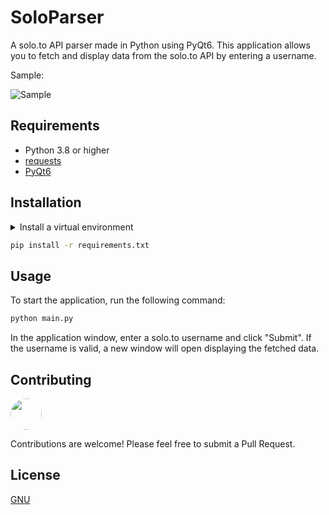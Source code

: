 # SoloParser

A solo.to API parser made in Python using PyQt6. This application allows you to fetch and display data from the solo.to API by entering a username.

Sample:

![Sample](https://user-images.githubusercontent.com/68476516/134805013-3f3b3b7b-3b7b-4b7b-8b7b-3b7b3b7b3b7b.png)

## Requirements

- Python 3.8 or higher
- [requests](https://pypi.org/project/requests/)
- [PyQt6](https://pypi.org/project/PyQt6/)

## Installation

<details><summary>Install a virtual environment</summary>

```bash
python -m venv .venv
source .venv/bin/activate # Linux
.venv\Scripts\activate # Windows
```

</details>

```bash
pip install -r requirements.txt
```

## Usage

To start the application, run the following command:

```bash
python main.py
```

In the application window, enter a solo.to username and click "Submit". If the username is valid, a new window will open displaying the fetched data.

## Contributing
<a href="https://github.com/CodeByAidan"><img style="border-radius: 50%;" src="https://github.com/CodeByAidan.png" width="50" height="50"></a>

Contributions are welcome! Please feel free to submit a Pull Request.

## License

[GNU](LICENSE)
